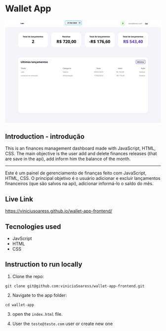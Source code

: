 # Wallet App

<img src= "https://github.com/viniciuSoaress/wallet-app-frontend/blob/main/src/imgs/screenshot.png" alt="Wallet app preview" width="auto" heigth="500">

## Introduction - introdução

This is an finances management dashboard made with JavaScript, HTML, CSS. The main objective is the user add and delete finances releases (that are save in the api), add inform him the balance of the month.

---------------------------------------------------------------------------

Este é um painel de gerenciamento de finanças feito com JavaScript, HTML, CSS. O principal objetivo é o usuário adicionar e excluir lançamentos financeiros (que são salvos na api), adicionar informá-lo o saldo do mês.


## Live Link 

 https://viniciusoaress.github.io/wallet-app-frontend/

## Tecnologies used

- JavScript
- HTML
- CSS


## Instruction to run locally 
1. Clone the repo:
```
git clone git@github.com:viniciuSoaress/wallet-app-frontend.git

```
2. Navigate to the app folder:
```
cd wallet-app
```
3. open the `index.html` file.

4. User the `teste@teste.com` user or create new one